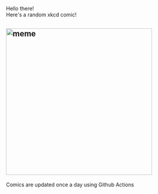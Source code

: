 Hello there! <br>Here's a random xkcd comic!<br>
## <img src="https://imgs.xkcd.com/comics/suv.png" alt="meme" width="400"/><br>
Comics are updated once a day using Github Actions